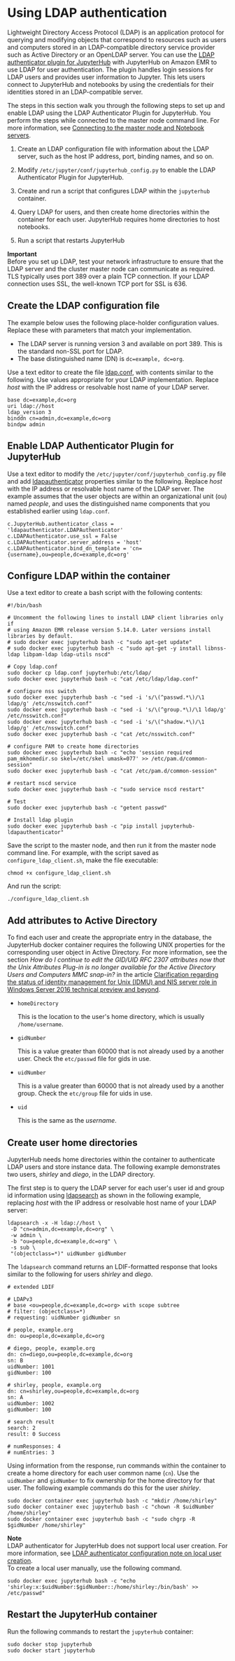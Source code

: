 # Using LDAP authentication<a name="emr-jupyterhub-ldap-users"></a>

Lightweight Directory Access Protocol \(LDAP\) is an application protocol for querying and modifying objects that correspond to resources such as users and computers stored in an LDAP\-compatible directory service provider such as Active Directory or an OpenLDAP server\. You can use the [LDAP authenticator plugin for JupyterHub](https://github.com/jupyterhub/ldapauthenticator/) with JupyterHub on Amazon EMR to use LDAP for user authentication\. The plugin handles login sessions for LDAP users and provides user information to Jupyter\. This lets users connect to JupyterHub and notebooks by using the credentials for their identities stored in an LDAP\-compatible server\.

The steps in this section walk you through the following steps to set up and enable LDAP using the LDAP Authenticator Plugin for JupyterHub\. You perform the steps while connected to the master node command line\. For more information, see [Connecting to the master node and Notebook servers](emr-jupyterhub-connect.md)\.

1. Create an LDAP configuration file with information about the LDAP server, such as the host IP address, port, binding names, and so on\.

1. Modify `/etc/jupyter/conf/jupyterhub_config.py` to enable the LDAP Authenticator Plugin for JupyterHub\.

1. Create and run a script that configures LDAP within the `jupyterhub` container\.

1. Query LDAP for users, and then create home directories within the container for each user\. JupyterHub requires home directories to host notebooks\.

1. Run a script that restarts JupyterHub

**Important**  
Before you set up LDAP, test your network infrastructure to ensure that the LDAP server and the cluster master node can communicate as required\. TLS typically uses port 389 over a plain TCP connection\. If your LDAP connection uses SSL, the well\-known TCP port for SSL is 636\.

## Create the LDAP configuration file<a name="emr-jupyterhub-ldap-config"></a>

The example below uses the following place\-holder configuration values\. Replace these with parameters that match your implementation\.
+ The LDAP server is running version 3 and available on port 389\. This is the standard non\-SSL port for LDAP\.
+ The base distinguished name \(DN\) is `dc=example, dc=org`\.

Use a text editor to create the file [ldap\.conf](http://manpages.ubuntu.com/manpages/bionic/man5/ldap.conf.5.html), with contents similar to the following\. Use values appropriate for your LDAP implementation\. Replace *host* with the IP address or resolvable host name of your LDAP server\.

```
base dc=example,dc=org
uri ldap://host
ldap_version 3
binddn cn=admin,dc=example,dc=org
bindpw admin
```

## Enable LDAP Authenticator Plugin for JupyterHub<a name="emr-jupyterhub-ldap-plugin"></a>

Use a text editor to modify the `/etc/jupyter/conf/jupyterhub_config.py` file and add [ldapauthenticator](https://github.com/jupyterhub/ldapauthenticator) properties similar to the following\. Replace *host* with the IP address or resolvable host name of the LDAP server\. The example assumes that the user objects are within an organizational unit \(ou\) named *people*, and uses the distinguished name components that you established earlier using `ldap.conf`\.

```
c.JupyterHub.authenticator_class = 'ldapauthenticator.LDAPAuthenticator'
c.LDAPAuthenticator.use_ssl = False
c.LDAPAuthenticator.server_address = 'host' 
c.LDAPAuthenticator.bind_dn_template = 'cn={username},ou=people,dc=example,dc=org'
```

## Configure LDAP within the container<a name="emr-jupyterhub-ldap-container"></a>

Use a text editor to create a bash script with the following contents:

```
#!/bin/bash

# Uncomment the following lines to install LDAP client libraries only if
# using Amazon EMR release version 5.14.0. Later versions install libraries by default.
# sudo docker exec jupyterhub bash -c "sudo apt-get update"
# sudo docker exec jupyterhub bash -c "sudo apt-get -y install libnss-ldap libpam-ldap ldap-utils nscd"
 
# Copy ldap.conf
sudo docker cp ldap.conf jupyterhub:/etc/ldap/
sudo docker exec jupyterhub bash -c "cat /etc/ldap/ldap.conf"
 
# configure nss switch
sudo docker exec jupyterhub bash -c "sed -i 's/\(^passwd.*\)/\1 ldap/g' /etc/nsswitch.conf"
sudo docker exec jupyterhub bash -c "sed -i 's/\(^group.*\)/\1 ldap/g' /etc/nsswitch.conf"
sudo docker exec jupyterhub bash -c "sed -i 's/\(^shadow.*\)/\1 ldap/g' /etc/nsswitch.conf"
sudo docker exec jupyterhub bash -c "cat /etc/nsswitch.conf"
 
# configure PAM to create home directories
sudo docker exec jupyterhub bash -c "echo 'session required        pam_mkhomedir.so skel=/etc/skel umask=077' >> /etc/pam.d/common-session"
sudo docker exec jupyterhub bash -c "cat /etc/pam.d/common-session"
 
# restart nscd service
sudo docker exec jupyterhub bash -c "sudo service nscd restart"
 
# Test
sudo docker exec jupyterhub bash -c "getent passwd"

# Install ldap plugin
sudo docker exec jupyterhub bash -c "pip install jupyterhub-ldapauthenticator"
```

Save the script to the master node, and then run it from the master node command line\. For example, with the script saved as `configure_ldap_client.sh`, make the file executable:

```
chmod +x configure_ldap_client.sh
```

And run the script:

```
./configure_ldap_client.sh
```

## Add attributes to Active Directory<a name="emr-jupyterhub-ldap-adproperties"></a>

To find each user and create the appropriate entry in the database, the JupyterHub docker container requires the following UNIX properties for the corresponding user object in Active Directory\. For more information, see the section *How do I continue to edit the GID/UID RFC 2307 attributes now that the Unix Attributes Plug\-in is no longer available for the Active Directory Users and Computers MMC snap\-in?* in the article [Clarification regarding the status of identity management for Unix \(IDMU\) and NIS server role in Windows Server 2016 technical preview and beyond](https://blogs.technet.microsoft.com/activedirectoryua/2016/02/09/identity-management-for-unix-idmu-is-deprecated-in-windows-server/)\.
+ `homeDirectory`

  This is the location to the user's home directory, which is usually `/home/username`\.
+ `gidNumber`

  This is a value greater than 60000 that is not already used by a another user\. Check the `etc/passwd` file for gids in use\.
+ `uidNumber`

  This is a value greater than 60000 that is not already used by a another group\. Check the `etc/group` file for uids in use\.
+ `uid`

  This is the same as the *username*\.

## Create user home directories<a name="emr-jupyterhub-ldap-directories"></a>

JupyterHub needs home directories within the container to authenticate LDAP users and store instance data\. The following example demonstrates two users, *shirley* and *diego*, in the LDAP directory\.

The first step is to query the LDAP server for each user's user id and group id information using [ldapsearch](http://manpages.ubuntu.com/manpages/xenial/man1/ldapsearch.1.html) as shown in the following example, replacing *host* with the IP address or resolvable host name of your LDAP server:

```
ldapsearch -x -H ldap://host \
 -D "cn=admin,dc=example,dc=org" \
 -w admin \
 -b "ou=people,dc=example,dc=org" \
 -s sub \
 "(objectclass=*)" uidNumber gidNumber
```

The `ldapsearch` command returns an LDIF\-formatted response that looks similar to the following for users *shirley* and *diego*\.

```
# extended LDIF

# LDAPv3
# base <ou=people,dc=example,dc=org> with scope subtree
# filter: (objectclass=*)
# requesting: uidNumber gidNumber sn 

# people, example.org
dn: ou=people,dc=example,dc=org

# diego, people, example.org
dn: cn=diego,ou=people,dc=example,dc=org
sn: B
uidNumber: 1001
gidNumber: 100

# shirley, people, example.org
dn: cn=shirley,ou=people,dc=example,dc=org
sn: A
uidNumber: 1002
gidNumber: 100

# search result
search: 2
result: 0 Success

# numResponses: 4
# numEntries: 3
```

Using information from the response, run commands within the container to create a home directory for each user common name \(`cn`\)\. Use the `uidNumber` and `gidNumber` to fix ownership for the home directory for that user\. The following example commands do this for the user *shirley*\.

```
sudo docker container exec jupyterhub bash -c "mkdir /home/shirley"
sudo docker container exec jupyterhub bash -c "chown -R $uidNumber /home/shirley"
sudo docker container exec jupyterhub bash -c "sudo chgrp -R $gidNumber /home/shirley"
```

**Note**  
LDAP authenticator for JupyterHub does not support local user creation\. For more information, see [LDAP authenticator configuration note on local user creation](https://github.com/jupyterhub/ldapauthenticator#configuration-note-on-local-user-creation)\.   
To create a local user manually, use the following command\.  

```
sudo docker exec jupyterhub bash -c "echo 'shirley:x:$uidNumber:$gidNumber::/home/shirley:/bin/bash' >> /etc/passwd"
```

## Restart the JupyterHub container<a name="emr-jupyterhub-ldap-restart"></a>

Run the following commands to restart the `jupyterhub` container:

```
sudo docker stop jupyterhub
sudo docker start jupyterhub
```